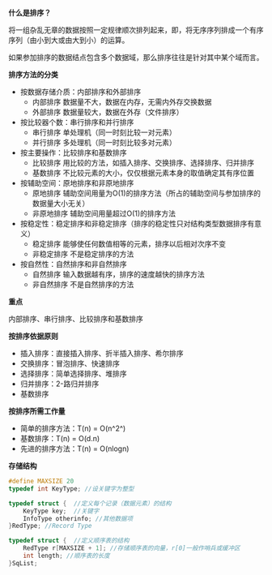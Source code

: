 **什么是排序？**

将一组杂乱无章的数据按照一定规律顺次排列起来，即，将无序序列排成一个有序序列（由小到大或由大到小）的运算。

如果参加排序的数据结点包含多个数据域，那么排序往往是针对其中某个域而言。



**排序方法的分类**

- 按数据存储介质：内部排序和外部排序
  - 内部排序  数据量不大，数据在内存，无需内外存交换数据
  - 外部排序  数据量较大，数据在外存（文件排序）
- 按比较器个数：串行排序和并行排序
  - 串行排序  单处理机（同一时刻比较一对元素）
  - 并行排序  多处理机（同一时刻比较多对元素）
- 按主要操作：比较排序和基数排序
  - 比较排序  用比较的方法，如插入排序、交换排序、选择排序、归并排序
  - 基数排序  不比较元素的大小，仅仅根据元素本身的取值确定其有序位置
- 按辅助空间：原地排序和非原地排序
  - 原地排序  辅助空间用量为O(1)的排序方法（所占的辅助空间与参加排序的数据量大小无关）
  - 非原地排序  辅助空间用量超过O(1)的排序方法
- 按稳定性：稳定排序和非稳定排序（排序的稳定性只对结构类型数据排序有意义）
  - 稳定排序  能够使任何数值相等的元素，排序以后相对次序不变
  - 非稳定排序  不是稳定排序的方法
- 按自然性：自然排序和非自然排序
  - 自然排序  输入数据越有序，排序的速度越快的排序方法
  - 非自然排序  不是自然排序的方法



**重点**

内部排序、串行排序、比较排序和基数排序



**按排序依据原则**

- 插入排序：直接插入排序、折半插入排序、希尔排序
- 交换排序：冒泡排序、快速排序
- 选择排序：简单选择排序、堆排序
- 归并排序：2-路归并排序
- 基数排序

**按排序所需工作量**

- 简单的排序方法：T(n) = O(n^2^)
- 基数排序：T(n) = O(d.n)
- 先进的排序方法：T(n) = O(nlogn)

**存储结构**

```c++
#define MAXSIZE 20
typedef int KeyType; //设关键字为整型

typedef struct {  //定义每个记录（数据元素）的结构
    KeyType key;  //关键字
    InfoType otherinfo; //其他数据项
}RedType; //Record Type

typedef struct {  //定义顺序表的结构
    RedType r[MAXSIZE + 1]; //存储顺序表的向量，r[0]一般作哨兵或缓冲区
    int length; //顺序表的长度
}SqList;
```







